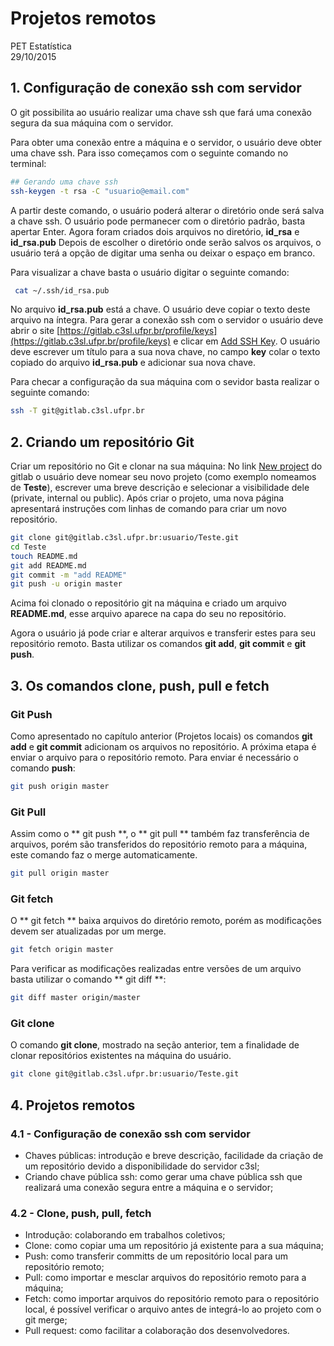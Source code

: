 # Projetos remotos
PET Estatística  
29/10/2015  

## 1. Configuração de conexão ssh com servidor

O git possibilita ao usuário realizar uma chave ssh que fará uma conexão segura da sua máquina com o servidor.

Para obter uma conexão entre a máquina e o servidor, o usuário deve obter uma chave ssh. Para isso começamos com o seguinte comando no terminal:


```sh
## Gerando uma chave ssh
ssh-keygen -t rsa -C "usuario@email.com"

```

A partir deste comando, o usuário poderá alterar o diretório onde será salva a chave ssh. O usuário pode permanecer com o diretório padrão, basta apertar Enter.
Agora foram criados dois arquivos no diretório, **id_rsa** e **id_rsa.pub** 
Depois de escolher o diretório onde serão salvos os arquivos, o usuário terá a opção de digitar uma senha ou deixar o espaço em branco.

Para visualizar a chave basta o usuário digitar o seguinte comando:


```sh
 cat ~/.ssh/id_rsa.pub
```

No arquivo **id_rsa.pub** está a chave. O usuário deve copiar o texto deste arquivo na íntegra.
Para gerar a conexão ssh com o servidor o usuário deve abrir o site [https://gitlab.c3sl.ufpr.br/profile/keys](https://gitlab.c3sl.ufpr.br/profile/keys) e clicar em [Add SSH Key](https://gitlab.c3sl.ufpr.br/profile/keys/new). O usuário deve escrever um título para a sua nova chave, no campo **key** colar o texto copiado do arquivo **id_rsa.pub** e adicionar sua nova chave.

Para checar a configuração da sua máquina com o sevidor basta realizar o seguinte comando:

```sh
ssh -T git@gitlab.c3sl.ufpr.br
```


## 2. Criando um repositório Git

Criar um repositório no Git e clonar na sua máquina:
No link [New project](https://gitlab.c3sl.ufpr.br/projects/new) do gitlab  o usuário deve nomear seu novo projeto (como exemplo nomeamos de **Teste**), escrever uma breve descrição e selecionar a visibilidade dele (private, internal ou public).
Após criar o projeto, uma nova página apresentará instruções com linhas de comando para criar um novo repositório.



```sh
git clone git@gitlab.c3sl.ufpr.br:usuario/Teste.git
cd Teste
touch README.md
git add README.md
git commit -m "add README"
git push -u origin master
```

Acima foi clonado o repositório git na máquina e criado um arquivo **README.md**, esse arquivo aparece na capa do seu no repositório.

Agora o usuário já pode criar e alterar arquivos e transferir estes para seu repositório remoto. Basta utilizar os comandos **git add**, **git commit** e **git push**.


## 3. Os comandos clone, push, pull e fetch

### Git Push

Como apresentado no capítulo anterior (Projetos locais) os comandos **git add** e **git commit** adicionam os arquivos no repositório. A próxima etapa é enviar o arquivo para o repositório remoto. 
Para enviar é necessário o comando **push**:

```sh
git push origin master
```

### Git Pull

Assim como o ** git push **, o ** git pull ** também faz transferência de arquivos, porém são transferidos do repositório remoto para a máquina, este comando faz o merge automaticamente.


```sh
git pull origin master
```

### Git fetch

O ** git fetch ** baixa arquivos do diretório remoto, porém as modificações devem ser atualizadas por um merge.


```sh
git fetch origin master
```

Para verificar as modificações realizadas entre versões de um arquivo basta utilizar o comando ** git diff **:


```sh
git diff master origin/master
```
 
 
### Git clone

O comando **git clone**, mostrado na seção anterior, tem a finalidade de clonar repositórios existentes na máquina do usuário.


```sh
git clone git@gitlab.c3sl.ufpr.br:usuario/Teste.git

```


## 4. Projetos remotos ##

### 4.1 - Configuração de conexão ssh com servidor ###
* Chaves públicas: introdução e breve descrição, facilidade da criação de um repositório devido a disponibilidade do servidor c3sl;
* Criando chave pública ssh: como gerar uma chave pública ssh que realizará uma conexão segura entre a máquina e o servidor;

### 4.2 - Clone, push, pull, fetch ###
* Introdução: colaborando em trabalhos coletivos;
* Clone: como copiar uma um repositório já existente para a sua máquina;
* Push: como transferir committs de um repositório local para um repositório remoto;
* Pull: como importar e mesclar arquivos do repositório remoto para a máquina;
* Fetch: como importar arquivos do repositório remoto para o repositório local, é possível verificar o arquivo antes de integrá-lo ao projeto com o git merge;
* Pull request: como facilitar a colaboração dos desenvolvedores.
